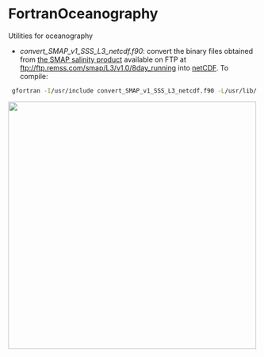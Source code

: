 # FortranOceanography
Utilities for oceanography

* _convert_SMAP_v1_SSS_L3_netcdf.f90_: convert the binary files obtained from [the SMAP salinity product](http://www.remss.com/missions/smap) available on FTP at ftp://ftp.remss.com/smap/L3/v1.0/8day_running into [netCDF](http://www.unidata.ucar.edu/software/netcdf/). 
To compile:
```bash
 gfortran -I/usr/include convert_SMAP_v1_SSS_L3_netcdf.f90 -L/usr/lib/ -lnetcdf -lnetcdff -o convert_SMAP_v1_SSS_L3_netcdf.a
```

<img src="https://cloud.githubusercontent.com/assets/11868914/17514539/6f048808-5e33-11e6-9f56-9ffa9b944d8c.png" width="500">
